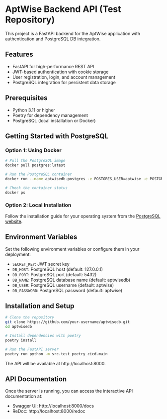 # AptWise Backend API (Test Repository)

This project is a FastAPI backend for the AptWise application with authentication and PostgreSQL DB integration.

## Features

- FastAPI for high-performance REST API
- JWT-based authentication with cookie storage
- User registration, login, and account management
- PostgreSQL integration for persistent data storage

## Prerequisites

- Python 3.11 or higher
- Poetry for dependency management
- PostgreSQL (local installation or Docker)

## Getting Started with PostgreSQL

### Option 1: Using Docker

```bash
# Pull the PostgreSQL image
docker pull postgres:latest

# Run the PostgreSQL container
docker run --name aptwisedb-postgres -e POSTGRES_USER=aptwise -e POSTGRES_PASSWORD=aptwise -e POSTGRES_DB=aptwisedb -p 5432:5432 -d postgres:latest

# Check the container status
docker ps
```

### Option 2: Local Installation

Follow the installation guide for your operating system from the [PostgreSQL website](https://www.postgresql.org/download/).

## Environment Variables

Set the following environment variables or configure them in your deployment:

- `SECRET_KEY`: JWT secret key
- `DB_HOST`: PostgreSQL host (default: 127.0.0.1)
- `DB_PORT`: PostgreSQL port (default: 5432)
- `DB_NAME`: PostgreSQL database name (default: aptwisedb)
- `DB_USER`: PostgreSQL username (default: aptwise)
- `DB_PASSWORD`: PostgreSQL password (default: aptwise)

## Installation and Setup

```bash
# Clone the repository
git clone https://github.com/your-username/aptwisedb.git
cd aptwisedb

# Install dependencies with poetry
poetry install

# Run the FastAPI server
poetry run python -m src.test_poetry_cicd.main
```

The API will be available at http://localhost:8000.

## API Documentation

Once the server is running, you can access the interactive API documentation at:
- Swagger UI: http://localhost:8000/docs
- ReDoc: http://localhost:8000/redoc
